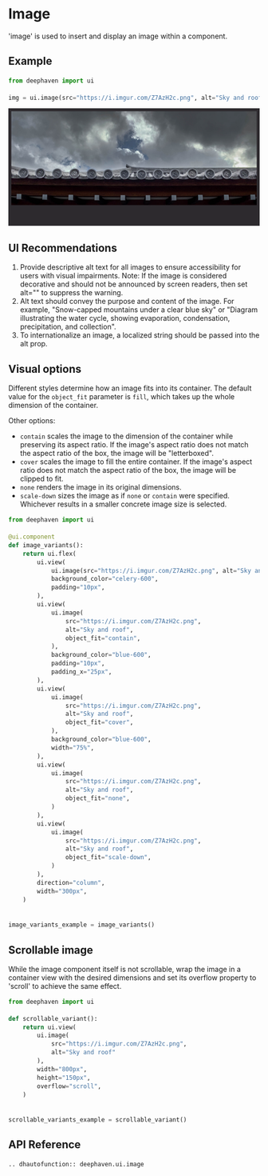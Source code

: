 # Image

'image' is used to insert and display an image within a component.

## Example

```python test-set=0
from deephaven import ui

img = ui.image(src="https://i.imgur.com/Z7AzH2c.png", alt="Sky and roof")
```

![Image Basic Example](../_assets/image_basic.png)

## UI Recommendations

1. Provide descriptive alt text for all images to ensure accessibility for users with visual impairments. Note: If the image is considered decorative and should not be announced by screen readers, then set alt="" to suppress the warning.
2. Alt text should convey the purpose and content of the image. For example, "Snow-capped mountains under a clear blue sky" or "Diagram illustrating the water cycle, showing evaporation, condensation, precipitation, and collection".
3. To internationalize an image, a localized string should be passed into the alt prop.

## Visual options

Different styles determine how an image fits into its container. The default value for the `object_fit` parameter is `fill`, which takes up the whole dimension of the container.

Other options:

- `contain` scales the image to the dimension of the container while preserving its aspect ratio. If the image's aspect ratio does not match the aspect ratio of the box, the image will be "letterboxed".
- `cover` scales the image to fill the entire container. If the image's aspect ratio does not match the aspect ratio of the box, the image will be clipped to fit.
- `none` renders the image in its original dimensions.
- `scale-down` sizes the image as if `none` or `contain` were specified. Whichever results in a smaller concrete image size is selected.

```python test-set=0
from deephaven import ui

@ui.component
def image_variants():
    return ui.flex(
        ui.view(
            ui.image(src="https://i.imgur.com/Z7AzH2c.png", alt="Sky and roof"),
            background_color="celery-600",
            padding="10px",
        ),
        ui.view(
            ui.image(
                src="https://i.imgur.com/Z7AzH2c.png",
                alt="Sky and roof",
                object_fit="contain",
            ),
            background_color="blue-600",
            padding="10px",
            padding_x="25px",
        ),
        ui.view(
            ui.image(
                src="https://i.imgur.com/Z7AzH2c.png",
                alt="Sky and roof",
                object_fit="cover",
            ),
            background_color="blue-600",
            width="75%",
        ),
        ui.view(
            ui.image(
                src="https://i.imgur.com/Z7AzH2c.png",
                alt="Sky and roof",
                object_fit="none",
            )
        ),
        ui.view(
            ui.image(
                src="https://i.imgur.com/Z7AzH2c.png",
                alt="Sky and roof",
                object_fit="scale-down",
            )
        ),
        direction="column",
        width="300px",
    )


image_variants_example = image_variants()
```

## Scrollable image
While the image component itself is not scrollable, wrap the image in a container view with the desired dimensions and set its overflow property to 'scroll' to achieve the same effect.

```python test-set=0
from deephaven import ui

def scrollable_variant():
    return ui.view(
        ui.image(
            src="https://i.imgur.com/Z7AzH2c.png",
            alt="Sky and roof"
        ),
        width="800px",
        height="150px",
        overflow="scroll",
    )


scrollable_variants_example = scrollable_variant()
```


## API Reference

```{eval-rst}
.. dhautofunction:: deephaven.ui.image
```
